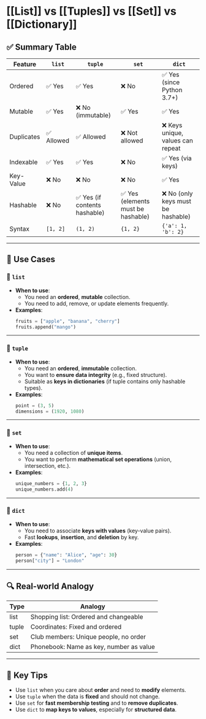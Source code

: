 
# [[List]] vs [[Tuples]] vs [[Set]] vs [[Dictionary]]

## ✅ Summary Table

| Feature     | `list`              | `tuple`             | `set`                | `dict`                           |
|-------------|---------------------|----------------------|-----------------------|----------------------------------|
| Ordered     | ✅ Yes               | ✅ Yes                | ❌ No                  | ✅ Yes (since Python 3.7+)       |
| Mutable     | ✅ Yes               | ❌ No (immutable)     | ✅ Yes                 | ✅ Yes                           |
| Duplicates  | ✅ Allowed           | ✅ Allowed            | ❌ Not allowed         | ❌ Keys unique, values can repeat|
| Indexable   | ✅ Yes               | ✅ Yes                | ❌ No                  | ✅ Yes (via keys)                |
| Key-Value   | ❌ No                | ❌ No                 | ❌ No                  | ✅ Yes                           |
| Hashable    | ❌ No                | ✅ Yes (if contents hashable) | ✅ Yes (elements must be hashable) | ❌ No (only keys must be hashable) |
| Syntax      | `[1, 2]`            | `(1, 2)`             | `{1, 2}`              | `{'a': 1, 'b': 2}`               |

---

## 📌 Use Cases

### 🔹 `list`
- **When to use**:
  - You need an **ordered**, **mutable** collection.
  - You need to add, remove, or update elements frequently.
- **Examples**:
  ```python
  fruits = ["apple", "banana", "cherry"]
  fruits.append("mango")
  ```

---

### 🔹 `tuple`
- **When to use**:
  - You need an **ordered**, **immutable** collection.
  - You want to **ensure data integrity** (e.g., fixed structure).
  - Suitable as **keys in dictionaries** (if tuple contains only hashable types).
- **Examples**:
  ```python
  point = (3, 5)
  dimensions = (1920, 1080)
  ```

---

### 🔹 `set`
- **When to use**:
  - You need a collection of **unique items**.
  - You want to perform **mathematical set operations** (union, intersection, etc.).
- **Examples**:
  ```python
  unique_numbers = {1, 2, 3}
  unique_numbers.add(4)
  ```

---

### 🔹 `dict`
- **When to use**:
  - You need to associate **keys with values** (key-value pairs).
  - Fast **lookups**, **insertion**, and **deletion** by key.
- **Examples**:
  ```python
  person = {"name": "Alice", "age": 30}
  person["city"] = "London"
  ```

---

## 🔍 Real-world Analogy

| Type   | Analogy                                  |
|--------|-------------------------------------------|
| list   | Shopping list: Ordered and changeable     |
| tuple  | Coordinates: Fixed and ordered            |
| set    | Club members: Unique people, no order     |
| dict   | Phonebook: Name as key, number as value   |

---

## 🧠 Key Tips

- Use `list` when you care about **order** and need to **modify** elements.
- Use `tuple` when the data is **fixed** and should not change.
- Use `set` for **fast membership testing** and to **remove duplicates**.
- Use `dict` to **map keys to values**, especially for **structured data**.
